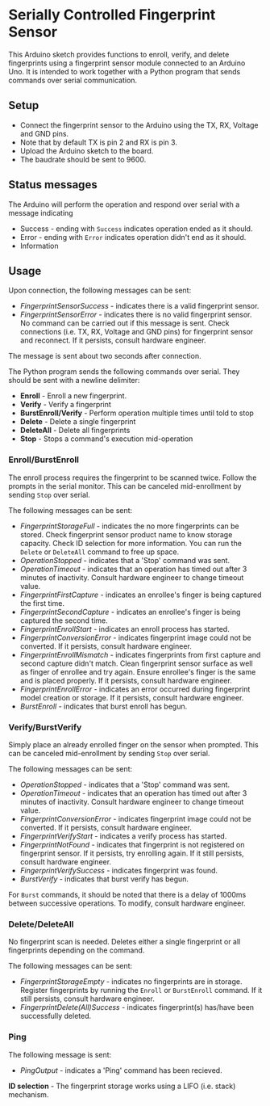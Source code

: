 # Serially Controlled Fingerprint Sensor

This Arduino sketch provides functions to enroll, verify, and delete fingerprints using a fingerprint sensor module connected to an Arduino Uno. It is intended to work together with a Python program that sends commands over serial communication.

## Setup

- Connect the fingerprint sensor to the Arduino using the TX, RX, Voltage and GND pins.
- Note that by default TX is pin 2 and RX is pin 3.
- Upload the Arduino sketch to the board.
- The baudrate should be sent to 9600.

## Status messages

The Arduino will perform the operation and respond over serial with a message indicating

- Success - ending with `Success` indicates operation ended as it should.
- Error - ending with `Error` indicates operation didn't end as it should.
- Information

## Usage

Upon connection, the following messages can be sent:

- _FingerprintSensorSuccess_ - indicates there is a valid fingerprint sensor.
- _FingerprintSensorError_ - indicates there is no valid fingerprint sensor. No command can be carried out if this message is sent. Check connections (i.e. TX, RX, Voltage and GND pins) for fingerprint sensor and reconnect. If it persists, consult hardware engineer.

The message is sent about two seconds after connection.

The Python program sends the following commands over serial. They should be sent with a newline delimiter:

- **Enroll** - Enroll a new fingerprint.
- **Verify** - Verify a fingerprint
- **BurstEnroll/Verify** - Perform operation multiple times until told to stop
- **Delete** - Delete a single fingerprint
- **DeleteAll** - Delete all fingerprints
- **Stop** - Stops a command's execution mid-operation

### Enroll/BurstEnroll

The enroll process requires the fingerprint to be scanned twice. Follow the prompts in the serial monitor.
This can be canceled mid-enrollment by sending `Stop` over serial.

The following messages can be sent:

- _FingerprintStorageFull_ - indicates the no more fingerprints can be stored. Check fingerprint sensor product name to know storage capacity. Check ID selection for more information. You can run the `Delete` or `DeleteAll` command to free up space.
- _OperationStopped_ - indicates that a 'Stop' command was sent.
- _OperationTimeout_ - indicates that an operation has timed out after 3 minutes of inactivity. Consult hardware engineer to change timeout value.
- _FingerprintFirstCapture_ - indicates an enrollee's finger is being captured the first time.
- _FingerprintSecondCapture_ - indicates an enrollee's finger is being captured the second time.
- _FingerprintEnrollStart_ - indicates an enroll process has started.
- _FingerprintConversionError_ - indicates fingerprint image could not be converted. If it persists, consult hardware engineer.
- _FingerprintEnrollMismatch_ - indicates fingerprints from first capture and second capture didn't match. Clean fingerprint sensor surface as well as finger of enrollee and try again. Ensure enrollee's finger is the same and is placed properly. If it persists, consult hardware engineer.
- _FingerprintEnrollError_ - indicates an error occurred during fingerprint model creation or storage. If it persists, consult hardware engineer.
- _BurstEnroll_ - indicates that burst enroll has begun.

### Verify/BurstVerify

Simply place an already enrolled finger on the sensor when prompted.
This can be canceled mid-enrollment by sending `Stop` over serial.

The following messages can be sent:

- _OperationStopped_ - indicates that a 'Stop' command was sent.
- _OperationTimeout_ - indicates that an operation has timed out after 3 minutes of inactivity. Consult hardware engineer to change timeout value.
- _FingerprintConversionError_ - indicates fingerprint image could not be converted. If it persists, consult hardware engineer.
- _FingerprintVerifyStart_ - indicates a verify process has started.
- _FingerprintNotFound_ - indicates that fingerprint is not registered on fingerprint sensor. If it persists, try enrolling again. If it still persists, consult hardware engineer.
- _FingerprintVerifySuccess_ - indicates fingerprint was found.
- _BurstVerify_ - indicates that burst verify has begun.

For `Burst` commands, it should be noted that there is a delay of 1000ms between successive operations. To modify, consult hardware engineer.

### Delete/DeleteAll

No fingerprint scan is needed. Deletes either a single fingerprint or all fingerprints depending on the command.

The following messages can be sent:

- _FingerprintStorageEmpty_ - indicates no fingerprints are in storage. Register fingerprints by running the `Enroll` or `BurstEnroll` command. If it still persists, consult hardware engineer.
- _FingerprintDelete(All)Success_ - indicates fingerprint(s) has/have been successfully deleted.

### Ping

The following message is sent:

- _PingOutput_ - indicates a 'Ping' command has been recieved.

**ID selection** - The fingerprint storage works using a LIFO (i.e. stack) mechanism.
